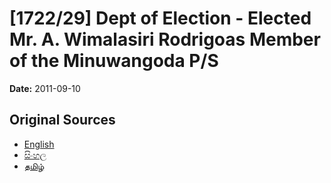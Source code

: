 # [1722/29] Dept of Election - Elected Mr. A. Wimalasiri Rodrigoas Member of the Minuwangoda P/S

**Date:** 2011-09-10

## Original Sources

- [English](https://documents.gov.lk/view/extra-gazettes/2011/9/1722-29_E.pdf)
- [සිංහල](https://documents.gov.lk/view/extra-gazettes/2011/9/1722-29_S.pdf)
- [தமிழ்](https://documents.gov.lk/view/extra-gazettes/2011/9/1722-29_T.pdf)
